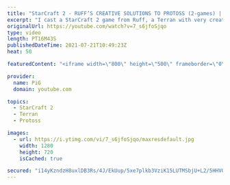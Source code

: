 ```yaml
---
title: "StarCraft 2 - RUFF’S CREATIVE SOLUTIONS TO PROTOSS (2-games) | Diamond in the Ruff #48"
excerpt: "I cast a StarCraft 2 game from Ruff, a Terran with very creative gameplay. How will he ruff up his Protoss opponents? 🐷 Support PiG: https://www.pigstarcraft.com/support/  Check out all episodes of 💎 Diamond in the Ruff: https://www.youtube.com/playlist?list=PLFUDU8AOevUfdEq20wYq8Sm9z3sc1yn0l Follow"
originalUrl: https://youtube.com/watch?v=7_s6jfoSjqo
type: video
length: PT16M43S
publishedDateTime: 2021-07-21T10:49:23Z
heat: 50

featuredContent: "<iframe width=\"800\" height=\"500\" frameborder=\"0\" src=\"https://www.youtube.com/embed/7_s6jfoSjqo\" allow=\"accelerometer; autoplay; encrypted-media; gyroscope; picture-in-picture\" allowfullscreen></iframe>"

provider:
  name: PiG
  domain: youtube.com

topics:
  - StarCraft 2
  - Terran
  - Protoss

images:
  - url: https://i.ytimg.com/vi/7_s6jfoSjqo/maxresdefault.jpg
    width: 1280
    height: 720
    isCached: true

secured: "i14yKzndzH8uxlDB3Rs/4J/EkUup/5xe7plkb3VziK15LUTMSbjU+L2/5HHVOjO5CMXX7CqIxJES9XftSCTJe5FtW9TNWbaDHwqIQl69qgFzG75D+JY5XDzQA0VjYblVHdSBD1oso+kieJ2t3ovV22ub5o3NtntzN/C1UhX4NEoZRKWrfRmWsahrKj/E2saTsO0rmjgyxZsxeybplF2tqV5jQYxJEdQDfyIqLCkO8hjFRm/s3qo4zOnvODg330gy6LIcI/FsCvSx/DrTayYql6aKDKJfw+R8AXdBEWQq8Xnt7UB0JjsU6RFjSZNfm+LNaQz5ms8vY04+xbfDm2iRDWy0Ah2k3apvgw8K0tzIBBEdKnNxCBSBuPOWLkHvVSE0yeYM6B1jVMpy9XjhRh3EqkZEUiESaN37/Eu1PsJnkAA=;TsSnEdJVMlor5NBRu5qaNg=="
---
```


